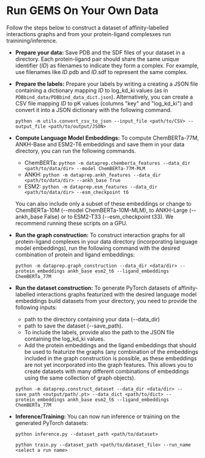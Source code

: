# Run GEMS On Your Own Data

Follow the steps below to construct a dataset of affinity-labelled interactions graphs and from your protein-ligand complesxes run trainining/inference. 

* **Prepare your data:** Save PDB and the SDF files of your dataset in a directory. Each protein-ligand pair should share the same unique identifier (_ID_) as filenames to indicate they form a complex. For example, use filenames like _ID_.pdb and _ID_.sdf to represent the same complex.

* **Prepare the labels:** Prepare your labels by writing a creating a JSON file containing a dictionary mapping _ID_ to log_kd_ki values (as in `PDBbind_data/PDBbind_data_dict.json`). Alternatively, you can create a CSV file mapping _ID_ to pK values (columns "key" and "log_kd_ki") and convert it into a JSON dictionary with the following command. 
    ```
    python -m utils.convert_csv_to_json --input_file <path/to/CSV> --output_file <path/to/output/JSON>
    ```

* **Compute Language Model Embeddings:** To compute ChemBERTa-77M, ANKH-Base and ESM2-T6 embeddings and save them in your data directory, you can run the following commands. 

    * ChemBERTa:     ```python -m dataprep.chemberta_features --data_dir <path/to/data/dir> --model ChemBERTa-77M-MLM``` <br />
    * ANKH:          ```python -m dataprep.ankh_features --data_dir <path/to/data/dir> --ankh_base True``` <br />
    * ESM2:          ```python -m dataprep.esm_features --data_dir <path/to/data/dir> --esm_checkpoint t6``` <br />

    You can also include only a subset of these embeddings or change to ChemBERTa-10M (--model ChemBERTa-10M-MLM), to ANKH-Large (--ankh_base False) or 
    to ESM2-T33 (--esm_checkpoint t33). We recommend running these scripts on a GPU.
  
* **Run the graph construction:** To construct interaction graphs for all protein-ligand complexes in your data directory (incorporating language model embeddings), run the following command with the desired combination of protein and ligand embeddings:
    ```
    python -m dataprep.graph_construction --data_dir <data/dir> --protein_embeddings ankh_base esm2_t6 --ligand_embeddings ChemBERTa_77M
    ```
  
* **Run the dataset construction:** To generate PyTorch datasets of affinity-labelled interactions graphs featurized with the desired language model embeddings build datasets from your directory, you need to provide the following inputs:
    * path to the directory containing your data (--data_dir)
    * path to save the dataset (--save_path).
    * To include the labels, provide also the path to the JSON file containing the log_kd_ki values.
    * Add the protein embeddings and the ligand embeddings that should be used to featurize the graphs (any combination of the embeddings included in the graph construction is possible, as these embeddings are not yet incorporated into the graph features. This allows you to create datasets with many different combinations of embeddings using the same collection of graph objects). 
    ```
    python -m dataprep.construct_dataset --data_dir <data/dir> --save_path <output/path/.pt> --data_dict <path/to/dict> --protein_embeddings ankh_base esm2_t6 --ligand_embeddings ChemBERTa_77M
    ```

  
* **Inference/Training:** You can now run inference or training on the generated PyTorch datasets:
    ```
    python inference.py --dataset_path <path/to/dataset>
    ```
    ```
    python train.py --dataset_path <path/to/dataset_file> --run_name <select a run name>
    ```

